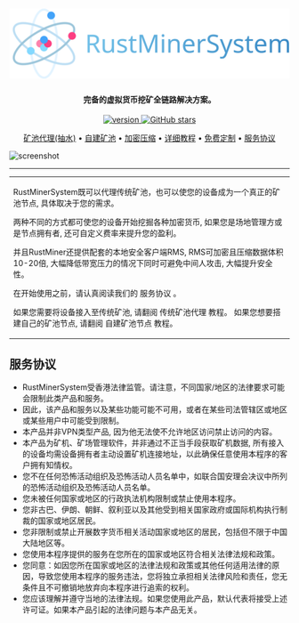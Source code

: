 # ![alt text](https://raw.githubusercontent.com/EvilGenius-dot/RustMinerSystem/refs/heads/main/image/_logo.svg)

<h4 align="center">完备的虚拟货币挖矿全链路解决方案。</h4>

<p align="center">
    <a href="https://github.com/EvilGenius-dot/RustMinerSystem/releases">
    <img src="https://img.shields.io/github/v/tag/EvilGenius-dot/RustMinerSystem?label=version&color" alt="version">
    </a>
    </a>
    <a href="https://github.com/EvilGenius-dot/RustMinerSystem">
    <img src="https://img.shields.io/github/stars/EvilGenius-dot/RustMinerSystem.svg" alt="GitHub stars">
    </a>
</p>

<p align="center">
  <a href="#key-features">矿池代理(抽水)</a> •
  <a href="#how-to-use">自建矿池</a> •
  <a href="#download">加密压缩</a> •
  <a href="#related">详细教程</a> •
  <a href="#credits">免费定制</a> •
  <a href="#license">服务协议</a>
</p>

![screenshot](https://raw.githubusercontent.com/EvilGenius-dot/RustMinerSystem/main/image/review.gif)

---

<table>
<tr>
<td>
  
RustMinerSystem既可以代理传统矿池，也可以使您的设备成为一个真正的矿池节点, 具体取决于您的需求。

两种不同的方式都可使您的设备开始挖掘各种加密货币,  如果您是场地管理方或是节点拥有者, 还可自定义费率来提升您的盈利。

并且RustMiner还提供配套的本地安全客户端RMS, RMS可加密且压缩数据体积10-20倍, 大幅降低带宽压力的情况下同时可避免中间人攻击, 大幅提升安全性。

在开始使用之前，请认真阅读我们的 服务协议 。

如果您需要将设备接入至传统矿池, 请翻阅 传统矿池代理 教程。
如果您想要搭建自己的矿池节点,  请翻阅 自建矿池节点 教程。

</td>
</tr>
</table>
  
## 服务协议

- RustMinerSystem受香港法律监管。请注意，不同国家/地区的法律要求可能会限制此类产品和服务。
- 因此，该产品和服务以及某些功能可能不可用，或者在某些司法管辖区或地区或某些用户中可能受到限制。
- 本产品并非VPN类型产品, 因为他无法使不允许地区访问禁止访问的内容。
- 本产品为矿机、矿场管理软件，并非通过不正当手段获取矿机数据, 所有接入的设备均需设备拥有者主动设置矿机连接地址，以此确保任意使用本程序的客户拥有知情权。
- 您不在任何恐怖活动组织及恐怖活动人员名单中，如联合国安理会决议中所列的恐怖活动组织及恐怖活动人员名单。
- 您未被任何国家或地区的行政执法机构限制或禁止使用本程序。
- 您非古巴、伊朗、朝鲜、叙利亚以及其他受到相关国家政府或国际机构执行制裁的国家或地区居民。
- 您非限制或禁止开展数字货币相关活动国家或地区的居民，包括但不限于中国大陆地区等。
- 您使用本程序提供的服务在您所在的国家或地区符合相关法律法规和政策。
- 您同意：如因您所在国家或地区的法律法规和政策或其他任何适用法律的原因，导致您使用本程序的服务违法，您将独立承担相关法律风险和责任，您无条件且不可撤销地放弃向本程序进行追索的权利。
- 您应该理解并遵守当地的法律法规。如果您使用此产品，默认代表将接受上述许可证。如果本产品引起的法律问题与本产品无关。
